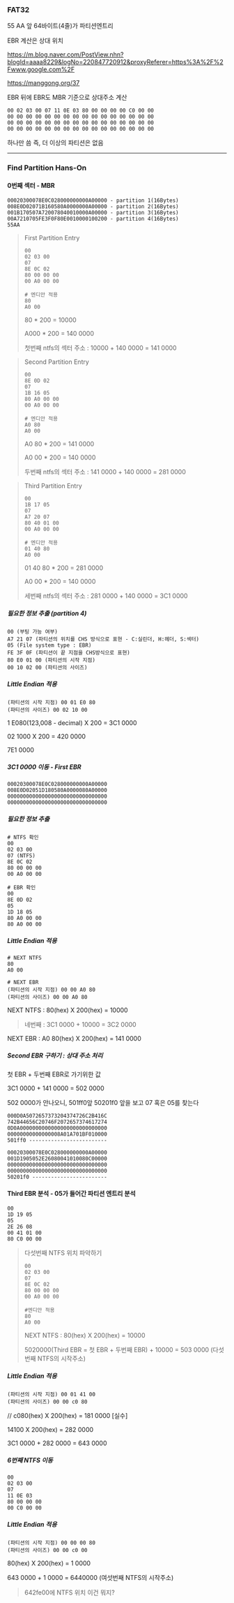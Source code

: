 ### FAT32



55 AA 앞 64바이트(4줄)가 파티션엔트리

EBR 계산은 상대 위치

https://m.blog.naver.com/PostView.nhn?blogId=aaaa8229&logNo=220847720912&proxyReferer=https%3A%2F%2Fwww.google.com%2F

https://manggong.org/37



EBR 뒤에 EBR도 MBR 기준으로 상대주소 계산



```
00 02 03 00 07 11 0E 03 80 00 00 00 00 C0 00 00
00 00 00 00 00 00 00 00 00 00 00 00 00 00 00 00
00 00 00 00 00 00 00 00 00 00 00 00 00 00 00 00
00 00 00 00 00 00 00 00 00 00 00 00 00 00 00 00
```

하나만 씀 즉, 더 이상의 파티션은 없음

---

### Find Partition Hans-On



#### 0번째 섹터 - MBR

```
00020300078E0C028000000000A00000 - partition 1(16Bytes)
008E0D02071B160580A0000000A00000 - partition 2(16Bytes)
001B170507A720078040010000A00000 - partition 3(16Bytes)
00A7210705FE3F0F80E0010000100200 - partition 4(16Bytes)
55AA
```

> First Partition Entry
>
> ```
> 00
> 02 03 00
> 07
> 8E 0C 02
> 80 00 00 00
> 00 A0 00 00
> ```
>
> ```
> # 엔디안 적용
> 80
> A0 00
> ```
>
> 80 * 200 = 10000
>
> A000 * 200 = 140 0000
>
> 첫번째 ntfs의 섹터 주소 : 10000 + 140 0000 = 141 0000

> Second Partition Entry
>
> ```
> 00
> 8E 0D 02
> 07
> 1B 16 05 
> 80 A0 00 00 
> 00 A0 00 00
> ```
>
> ```
> # 엔디안 적용
> A0 80
> A0 00
> ```
>
> A0 80 * 200 = 141 0000
>
> A0 00 * 200 = 140 0000
>
> 두번째 ntfs의 섹터 주소 : 141 0000 + 140 0000 = 281 0000

> Third Partition Entry
>
> ```
> 00
> 1B 17 05 
> 07
> A7 20 07 
> 80 40 01 00 
> 00 A0 00 00
> ```
>
> ```
> # 엔디안 적용
> 01 40 80
> A0 00
> ```
>
> 01 40 80 * 200 = 281 0000
>
> A0 00 * 200 = 140 0000
>
> 세번째 ntfs의 섹터 주소 : 281 0000 + 140 0000 = 3C1 0000



##### 필요한 정보 추출 (partition 4)

```
00 (부팅 가능 여부)
A7 21 07 (파티션의 위치를 CHS 방식으로 표현 - C:실린더, H:헤더, S:섹터)
05 (File system type : EBR)
FE 3F 0F (파티션이 끝 지점을 CHS방식으로 표현)
80 E0 01 00 (파티션의 시작 지점)
00 10 02 00 (파티션의 사이즈)
```



##### Little Endian 적용

```
(파티션의 시작 지점) 00 01 E0 80   
(파티션의 사이즈) 00 02 10 00 
```

1 E080‬(123,008 - decimal) X 200 = 3C1 0000‬

02 1000 X 200 = 420 0000‬

7E1 0000‬



##### 3C1 0000‬ 이동 - First EBR

````
00020300078E0C028000000000A00000
008E0D02051D180580A0000080A00000
00000000000000000000000000000000
00000000000000000000000000000000
````



##### 필요한 정보 추출

```
# NTFS 확인
00
02 03 00
07 (NTFS)
8E 0C 02 
80 00 00 00 
00 A0 00 00

# EBR 확인
00
8E 0D 02 
05
1D 18 05 
80 A0 00 00
80 A0 00 00
```



##### Little Endian 적용

```
# NEXT NTFS
80
A0 00

# NEXT EBR
(파티션의 시작 지점) 00 00 A0 80   
(파티션의 사이즈) 00 00 A0 80 
```

NEXT NTFS :  80‬(hex) X 200‬(hex) = 10000

> 네번째 : 3C1 0000‬ + 10000 = 3C2 0000

NEXT EBR : A0 80‬(hex) X 200‬(hex) = 141 0000‬



##### Second EBR 구하기 : 상대 주소 처리

첫 EBR  + 두번째 EBR로 가기위한 값

3C1 0000‬ + 141 0000‬ = 502 0000



502 0000가 안나오니, 501ff0앞 50201f0 앞을 보고 07 혹은 05를 찾는다

```
000D0A5072657373204374726C2B416C
742B44656C20746F2072657374617274
0D0A0000000000000000000000000000
00000000000000008A01A701BF010000
501ff0 -------------------------

00020300078E0C028000000000A00000
001D1905052E26080041010080C00000
00000000000000000000000000000000
00000000000000000000000000000000
50201f0 ------------------------
```



#### Third EBR 분석 - 05가 들어간 파티션 엔트리 분석

```
00
1D 19 05
05
2E 26 08
00 41 01 00
80 C0 00 00
```

> 다섯번째 NTFS 위치 파악하기
>
> ```
> 00
> 02 03 00 
> 07 
> 8E 0C 02 
> 80 00 00 00 
> 00 A0 00 00
> ```
>
> ```
> #엔디안 적용
> 80
> A0 00
> ```
>
> NEXT NTFS :  80‬(hex) X 200‬(hex) = 10000
>
> 5020000(Third EBR = 첫 EBR  + 두번째 EBR) + 10000 = 503 0000 (다섯번째 NTFS의 시작주소)



##### Little Endian 적용

```
(파티션의 시작 지점) 00 01 41 00   
(파티션의 사이즈) 00 00 c0 80 
```

// c0‬80(hex) X 200‬(hex) = 181 0000‬ [실수]

14100 X 200‬(hex) = 282 0000‬



 3C1 0000‬ + 282 0000‬ = 643 0000‬



##### 6번째 NTFS 이동

```
00
02 03 00
07
11 0E 03 
80 00 00 00 
00 C0 00 00
```



##### Little Endian 적용

```
(파티션의 시작 지점) 00 00 00 80   
(파티션의 사이즈) 00 00 c0 00 
```

80(hex) X 200‬(hex) = 1 0000‬

643 0000‬ + 1 0000‬ = 6440000 (여섯번째 NTFS의 시작주소)



> 642fe00에 NTFS 위치 이건 뭐지?